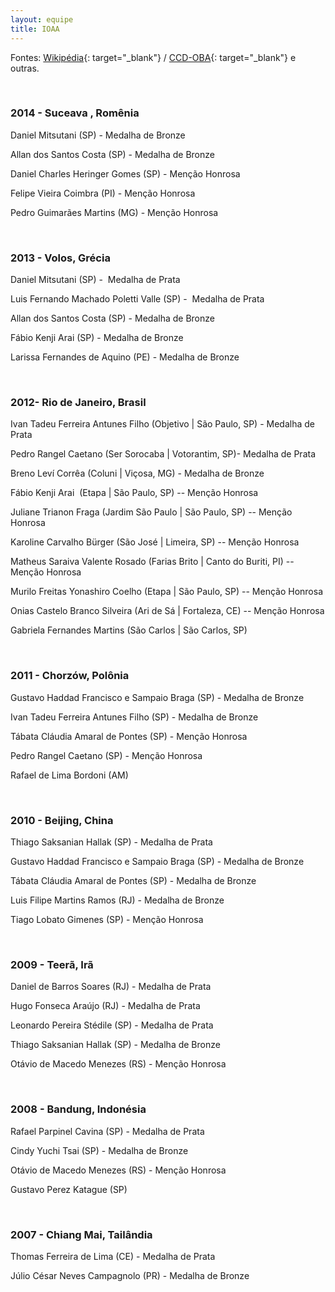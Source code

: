```yaml
--- 
layout: equipe 
title: IOAA
--- 
```


Fontes: [Wikipédia][1]{: target="_blank"} / [CCD-OBA][2]{:
target="_blank"} e outras.

 

### 2014 - Suceava , Romênia

  
Daniel Mitsutani (SP) - Medalha de Bronze

Allan dos Santos Costa (SP) - Medalha de Bronze

Daniel Charles Heringer Gomes (SP) - Menção Honrosa

Felipe Vieira Coimbra (PI) - Menção Honrosa

Pedro Guimarães Martins (MG) - Menção Honrosa

 

### 2013 - Volos, Grécia

  
Daniel Mitsutani (SP) -  Medalha de Prata

Luis Fernando Machado Poletti Valle (SP) -  Medalha de Prata

Allan dos Santos Costa (SP) - Medalha de Bronze

Fábio Kenji Arai (SP) - Medalha de Bronze

Larissa Fernandes de Aquino (PE) - Medalha de Bronze

 

### 2012- Rio de Janeiro, Brasil

  
Ivan Tadeu Ferreira Antunes Filho (Objetivo \| São Paulo, SP) - Medalha de Prata

Pedro Rangel Caetano (Ser Sorocaba \| Votorantim, SP)- Medalha de Prata

Breno Leví Corrêa (Coluni \| Viçosa, MG) - Medalha de Bronze

Fábio Kenji Arai  (Etapa \| São Paulo, SP) -- Menção Honrosa

Juliane Trianon Fraga (Jardim São Paulo \| São Paulo, SP) -- Menção
Honrosa

Karoline Carvalho Bürger (São José \| Limeira, SP) -- Menção Honrosa

Matheus Saraiva Valente Rosado (Farias Brito \| Canto do Buriti, PI) --
Menção Honrosa

Murilo Freitas Yonashiro Coelho (Etapa \| São Paulo, SP) -- Menção
Honrosa

Onias Castelo Branco Silveira (Ari de Sá \| Fortaleza, CE) -- Menção
Honrosa

Gabriela Fernandes Martins (São Carlos \| São Carlos, SP)

 

### 2011 - Chorzów, Polônia

  
Gustavo Haddad Francisco e Sampaio Braga (SP) - Medalha de Bronze

Ivan Tadeu Ferreira Antunes Filho (SP) - Medalha de Bronze

Tábata Cláudia Amaral de Pontes (SP) - Menção Honrosa

Pedro Rangel Caetano (SP) - Menção Honrosa

Rafael de Lima Bordoni (AM)

 

### 2010 - Beijing, China

  
Thiago Saksanian Hallak (SP) - Medalha de Prata

Gustavo Haddad Francisco e Sampaio Braga (SP) - Medalha de Bronze

Tábata Cláudia Amaral de Pontes (SP) - Medalha de Bronze

Luis Filipe Martins Ramos (RJ) - Medalha de Bronze

Tiago Lobato Gimenes (SP) - Menção Honrosa

 

### 2009 - Teerã, Irã

  
Daniel de Barros Soares (RJ) - Medalha de Prata

Hugo Fonseca Araújo (RJ) - Medalha de Prata

Leonardo Pereira Stédile (SP) - Medalha de Prata

Thiago Saksanian Hallak (SP) - Medalha de Bronze

Otávio de Macedo Menezes (RS) - Menção Honrosa

 

### 2008 - Bandung, Indonésia

  
Rafael Parpinel Cavina (SP) - Medalha de Prata

Cindy Yuchi Tsai (SP) - Medalha de Bronze

Otávio de Macedo Menezes (RS) - Menção Honrosa

Gustavo Perez Katague (SP)

 

### 2007 - Chiang Mai, Tailândia

  
Thomas Ferreira de Lima (CE) - Medalha de Prata

Júlio César Neves Campagnolo (PR) - Medalha de Bronze

 



[1]: http://pt.wikipedia.org/wiki/Olimp%C3%ADada_Internacional_de_Astronomia_e_Astrof%C3%ADsica#Resultados_obtidos "Resultados na página da Wikipedia"
[2]: http://www.ccd-oba.org/index.php/equipes-anteriores/ioaa "Equipes da IOAA no site do CCD-OBA."
